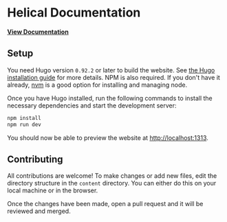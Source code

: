 # Helical Documentation

[**View Documentation**](https://docs.helicalco.com)

## Setup

You need Hugo version `0.92.2` or later to build the website. See [the Hugo installation guide](https://gohugo.io/getting-started/installing) for more details. NPM is also required. If you don't have it already, [nvm](https://github.com/nvm-sh/nvm) is a good option for installing and managing node.

Once you have Hugo installed, run the following commands to install the necessary dependencies and start the development server:

```bash
npm install
npm run dev
```

You should now be able to preview the website at [http://localhost:1313](http://localhost:1313).

## Contributing

All contributions are welcome! To make changes or add new files, edit the directory structure in the `content` directory. You can either do this on your local machine or in the browser.

Once the changes have been made, open a pull request and it will be reviewed and merged.
